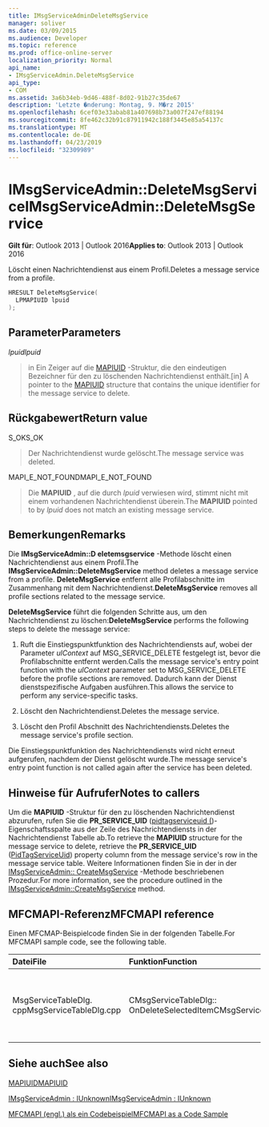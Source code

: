 ```yaml
---
title: IMsgServiceAdminDeleteMsgService
manager: soliver
ms.date: 03/09/2015
ms.audience: Developer
ms.topic: reference
ms.prod: office-online-server
localization_priority: Normal
api_name:
- IMsgServiceAdmin.DeleteMsgService
api_type:
- COM
ms.assetid: 3a6b34eb-9d46-488f-8d02-91b27c35de67
description: 'Letzte �nderung: Montag, 9. M�rz 2015'
ms.openlocfilehash: 6cef03e33abab81a407698b73a007f247ef88194
ms.sourcegitcommit: 8fe462c32b91c87911942c188f3445e85a54137c
ms.translationtype: MT
ms.contentlocale: de-DE
ms.lasthandoff: 04/23/2019
ms.locfileid: "32309989"
---
```

# <a name="imsgserviceadmindeletemsgservice"></a><span data-ttu-id="b8399-103">IMsgServiceAdmin::DeleteMsgService</span><span class="sxs-lookup"><span data-stu-id="b8399-103">IMsgServiceAdmin::DeleteMsgService</span></span>

  
  
<span data-ttu-id="b8399-104">**Gilt für**: Outlook 2013 | Outlook 2016</span><span class="sxs-lookup"><span data-stu-id="b8399-104">**Applies to**: Outlook 2013 | Outlook 2016</span></span> 
  
<span data-ttu-id="b8399-105">Löscht einen Nachrichtendienst aus einem Profil.</span><span class="sxs-lookup"><span data-stu-id="b8399-105">Deletes a message service from a profile.</span></span>
  
```cpp
HRESULT DeleteMsgService(
  LPMAPIUID lpuid
);
```

## <a name="parameters"></a><span data-ttu-id="b8399-106">Parameter</span><span class="sxs-lookup"><span data-stu-id="b8399-106">Parameters</span></span>

 <span data-ttu-id="b8399-107">_lpuid_</span><span class="sxs-lookup"><span data-stu-id="b8399-107">_lpuid_</span></span>
  
> <span data-ttu-id="b8399-108">in Ein Zeiger auf die [MAPIUID](mapiuid.md) -Struktur, die den eindeutigen Bezeichner für den zu löschenden Nachrichtendienst enthält.</span><span class="sxs-lookup"><span data-stu-id="b8399-108">[in] A pointer to the [MAPIUID](mapiuid.md) structure that contains the unique identifier for the message service to delete.</span></span> 
    
## <a name="return-value"></a><span data-ttu-id="b8399-109">Rückgabewert</span><span class="sxs-lookup"><span data-stu-id="b8399-109">Return value</span></span>

<span data-ttu-id="b8399-110">S_OK</span><span class="sxs-lookup"><span data-stu-id="b8399-110">S_OK</span></span> 
  
> <span data-ttu-id="b8399-111">Der Nachrichtendienst wurde gelöscht.</span><span class="sxs-lookup"><span data-stu-id="b8399-111">The message service was deleted.</span></span>
    
<span data-ttu-id="b8399-112">MAPI_E_NOT_FOUND</span><span class="sxs-lookup"><span data-stu-id="b8399-112">MAPI_E_NOT_FOUND</span></span> 
  
> <span data-ttu-id="b8399-113">Die **MAPIUID** , auf die durch _lpuid_ verwiesen wird, stimmt nicht mit einem vorhandenen Nachrichtendienst überein.</span><span class="sxs-lookup"><span data-stu-id="b8399-113">The **MAPIUID** pointed to by  _lpuid_ does not match an existing message service.</span></span> 
    
## <a name="remarks"></a><span data-ttu-id="b8399-114">Bemerkungen</span><span class="sxs-lookup"><span data-stu-id="b8399-114">Remarks</span></span>

<span data-ttu-id="b8399-115">Die **IMsgServiceAdmin::D eletemsgservice** -Methode löscht einen Nachrichtendienst aus einem Profil.</span><span class="sxs-lookup"><span data-stu-id="b8399-115">The **IMsgServiceAdmin::DeleteMsgService** method deletes a message service from a profile.</span></span> <span data-ttu-id="b8399-116">**DeleteMsgService** entfernt alle Profilabschnitte im Zusammenhang mit dem Nachrichtendienst.</span><span class="sxs-lookup"><span data-stu-id="b8399-116">**DeleteMsgService** removes all profile sections related to the message service.</span></span> 
  
 <span data-ttu-id="b8399-117">**DeleteMsgService** führt die folgenden Schritte aus, um den Nachrichtendienst zu löschen:</span><span class="sxs-lookup"><span data-stu-id="b8399-117">**DeleteMsgService** performs the following steps to delete the message service:</span></span> 
  
1. <span data-ttu-id="b8399-118">Ruft die Einstiegspunktfunktion des Nachrichtendiensts auf, wobei der Parameter _ulContext_ auf MSG_SERVICE_DELETE festgelegt ist, bevor die Profilabschnitte entfernt werden.</span><span class="sxs-lookup"><span data-stu-id="b8399-118">Calls the message service's entry point function with the  _ulContext_ parameter set to MSG_SERVICE_DELETE before the profile sections are removed.</span></span> <span data-ttu-id="b8399-119">Dadurch kann der Dienst dienstspezifische Aufgaben ausführen.</span><span class="sxs-lookup"><span data-stu-id="b8399-119">This allows the service to perform any service-specific tasks.</span></span> 
    
2. <span data-ttu-id="b8399-120">Löscht den Nachrichtendienst.</span><span class="sxs-lookup"><span data-stu-id="b8399-120">Deletes the message service.</span></span>
    
3. <span data-ttu-id="b8399-121">Löscht den Profil Abschnitt des Nachrichtendiensts.</span><span class="sxs-lookup"><span data-stu-id="b8399-121">Deletes the message service's profile section.</span></span>
    
<span data-ttu-id="b8399-122">Die Einstiegspunktfunktion des Nachrichtendiensts wird nicht erneut aufgerufen, nachdem der Dienst gelöscht wurde.</span><span class="sxs-lookup"><span data-stu-id="b8399-122">The message service's entry point function is not called again after the service has been deleted.</span></span>
  
## <a name="notes-to-callers"></a><span data-ttu-id="b8399-123">Hinweise für Aufrufer</span><span class="sxs-lookup"><span data-stu-id="b8399-123">Notes to callers</span></span>

<span data-ttu-id="b8399-124">Um die **MAPIUID** -Struktur für den zu löschenden Nachrichtendienst abzurufen, rufen Sie die **PR_SERVICE_UID** ([pidtagserviceuid (](pidtagserviceuid-canonical-property.md))-Eigenschaftsspalte aus der Zeile des Nachrichtendiensts in der Nachrichtendienst Tabelle ab.</span><span class="sxs-lookup"><span data-stu-id="b8399-124">To retrieve the **MAPIUID** structure for the message service to delete, retrieve the **PR_SERVICE_UID** ([PidTagServiceUid](pidtagserviceuid-canonical-property.md)) property column from the message service's row in the message service table.</span></span> <span data-ttu-id="b8399-125">Weitere Informationen finden Sie in der in der [IMsgServiceAdmin:: CreateMsgService](imsgserviceadmin-createmsgservice.md) -Methode beschriebenen Prozedur.</span><span class="sxs-lookup"><span data-stu-id="b8399-125">For more information, see the procedure outlined in the [IMsgServiceAdmin::CreateMsgService](imsgserviceadmin-createmsgservice.md) method.</span></span> 
  
## <a name="mfcmapi-reference"></a><span data-ttu-id="b8399-126">MFCMAPI-Referenz</span><span class="sxs-lookup"><span data-stu-id="b8399-126">MFCMAPI reference</span></span>

<span data-ttu-id="b8399-127">Einen MFCMAP-Beispielcode finden Sie in der folgenden Tabelle.</span><span class="sxs-lookup"><span data-stu-id="b8399-127">For MFCMAPI sample code, see the following table.</span></span>
  
|<span data-ttu-id="b8399-128">**Datei**</span><span class="sxs-lookup"><span data-stu-id="b8399-128">**File**</span></span>|<span data-ttu-id="b8399-129">**Funktion**</span><span class="sxs-lookup"><span data-stu-id="b8399-129">**Function**</span></span>|<span data-ttu-id="b8399-130">**Comment**</span><span class="sxs-lookup"><span data-stu-id="b8399-130">**Comment**</span></span>|
|:-----|:-----|:-----|
|<span data-ttu-id="b8399-131">MsgServiceTableDlg. cpp</span><span class="sxs-lookup"><span data-stu-id="b8399-131">MsgServiceTableDlg.cpp</span></span>  <br/> |<span data-ttu-id="b8399-132">CMsgServiceTableDlg:: OnDeleteSelectedItem</span><span class="sxs-lookup"><span data-stu-id="b8399-132">CMsgServiceTableDlg::OnDeleteSelectedItem</span></span>  <br/> |<span data-ttu-id="b8399-133">MFCMAPI verwendet die **IMsgServiceAdmin::D-eletemsgservice** -Methode, um den ausgewählten Dienst zu löschen.</span><span class="sxs-lookup"><span data-stu-id="b8399-133">MFCMAPI uses the **IMsgServiceAdmin::DeleteMsgService** method to delete the selected service.</span></span>  <br/> |
   
## <a name="see-also"></a><span data-ttu-id="b8399-134">Siehe auch</span><span class="sxs-lookup"><span data-stu-id="b8399-134">See also</span></span>



[<span data-ttu-id="b8399-135">MAPIUID</span><span class="sxs-lookup"><span data-stu-id="b8399-135">MAPIUID</span></span>](mapiuid.md)
  
[<span data-ttu-id="b8399-136">IMsgServiceAdmin : IUnknown</span><span class="sxs-lookup"><span data-stu-id="b8399-136">IMsgServiceAdmin : IUnknown</span></span>](imsgserviceadminiunknown.md)


[<span data-ttu-id="b8399-137">MFCMAPI (engl.) als ein Codebeispiel</span><span class="sxs-lookup"><span data-stu-id="b8399-137">MFCMAPI as a Code Sample</span></span>](mfcmapi-as-a-code-sample.md)

